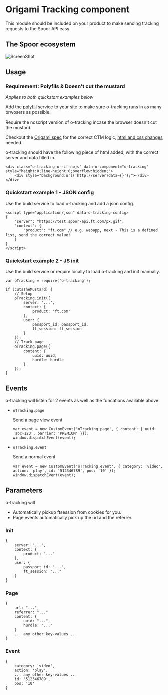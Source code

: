 # Origami Tracking component

This module should be included on your product to make sending tracking requests to the Spoor API easy.

## The Spoor ecosystem
![ScreenShot](https://rawgit.com/Financial-Times/o-tracking/master/resources/images/ngda-system-design.svg)

## Usage

### Requirement: Polyfils & Doesn't cut the mustard
_Applies to both quickstart examples below_


Add the [polyfill](polyfill.io) service to your site to make sure o-tracking runs in as many brwosers as possible.

Require the noscript version of o-tracking incase the browser doesn't cut the mustard.

Checkout the [Origami spec](http://origami.ft.com/docs/developer-guide/using-modules/#core-vs-enhanced-experience) for the correct CTM logic, [html and css changes](http://origami.ft.com/docs/developer-guide/using-modules/#styles-for-fallbacks-and-enhancements) needed.



o-tracking should have the following piece of html added, with the correct server and data filled in.
```
<div class="o-tracking o--if-nojs" data-o-component="o-tracking" style="height:0;line-height:0;overflow:hidden;">
	<div style="background:url('http://server?data={}');"></div>
</div>
```

### Quickstart example 1 - JSON config

Use the build service to load o-tracking and add a json config.

```
<script type="application/json" data-o-tracking-config>
{
	"server": "https://test.spoor-api.ft.com/px.gif",
	"context": {
		"product": "ft.com" // e.g. webapp, next - This is a defined list, send the correct value!
	}
}
</script>
```

### Quickstart example 2 - JS init

Use the build service or require locally to load o-tracking and init manually.
```
var oTracking = require('o-tracking');
```

```
if (cutsTheMustard) {
    // Setup
    oTracking.init({
        server: '...',
        context: {
            product: 'ft.com'
        },
        user: {
            passport_id: passport_id,
            ft_session: ft_session
        }
    });
    // Track page
    oTracking.page({
        content: {
            uuid: uuid,
            hurdle: hurdle
        }
    });
}
```

## Events

o-tracking will listen for 2 events as well as the funcations available above.

- `oTracking.page`
    
    Send a page view event

    ```
    var event = new CustomEvent('oTracking.page', { content: { uuid: 'abc-123', barrier: 'PREMIUM' }});
    window.dispatchEvent(event);
    ```
- `oTracking.event`
    
    Send a normal event  

    ```
    var event = new CustomEvent('oTracking.event', { category: 'video', action: 'play', id: '512346789', pos: '10' });
    window.dispatchEvent(event);
    ```

## Parameters

o-tracking will
* Automatically pickup ftsession from cookies for you.
* Page events automatically pick up the url and the referrer.

### Init
```
{
    server: "...",
    context: {
        product: "..."
    },
    user: {
        passport_id: "...",
        ft_session: "..."
    }
}
```

### Page
```
{
    url: "...",
    referrer: "..."
    content: {
        uuid: "...",
        hurdle: "..."
    }
    ... any other key-values ...
}
```

### Event
```
{
    category: 'video',
    action: 'play',
    ... any other key-values ...  
    id: '512346789',
    pos: '10'
}
```
